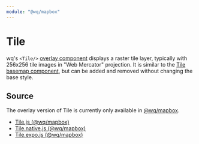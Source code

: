 ```yaml
---
module: "@wq/mapbox"
---
```


# Tile

wq's `<Tile/>` [overlay component][overlay] displays a raster tile layer, typically with 256x256 tile images in "Web Mercator" projection.  It is similar to the [Tile basemap component][Tile-basemap], but can be added and removed without changing the base style.

## Source

The overlay version of Tile is currently only available in [@wq/mapbox].

 * [Tile.js (@wq/mapbox)][mapbox-src]
 * [Tile.native.js (@wq/mapbox)][mapbox-native-src]
 * [Tile.expo.js (@wq/mapbox)][mapbox-expo-src]

[overlay]: ./index.md
[Tile-basemap]: ../basemaps/Tile.md
[@wq/mapbox]: ../@wq/mapbox.md

[mapbox-src]: https://github.com/wq/wq.app/blob/main/packages/mapbox/src/overlays/Tile.js
[mapbox-native-src]: https://github.com/wq/wq.app/blob/main/packages/mapbox/src/overlays/Tile.native.js
[mapbox-expo-src]: https://github.com/wq/wq.app/blob/main/packages/mapbox/src/overlays/Tile.expo.js
